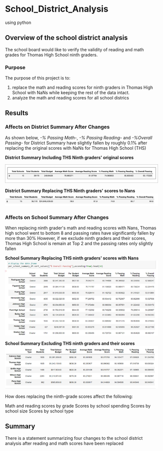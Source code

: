 # School_District_Analysis
using python

## Overview of the school district analysis
The school board would like to verify the validity of reading and math grades for Thomas High School ninth graders.
### Purpose
The purpose of this project is to:
  1. replace the math and reading scores for ninth graders in Thomas High School with NaNs while keeping the rest of the data intact.
  2. analyze the math and reading scores for all school districs


## Results
### Affects on District Summary After Changes

As shown below, *-% Passing Math*-, *-% Passing Reading*- and *-%Overall Passing*- for District Summary have slightly fallen by roughly 0.1% after replacing the original scores with NaNs for Thomas High School (THS)

**District Summary Including THS Ninth graders' original scores**

![](Resources/district_summary_before.png)

**District Summary Replacing THS Ninth graders' scores to Nans**
![](Resources/district_summary_after.png)

### Affects on School Summary After Changes

When replacing ninth grader's math and reading scores with Nans, Thomas high school went to bottom 8 and passing rates have significantly fallen by more than 30%
However, if we exclude ninth graders and their scores, Thomas High School is remain at Top 2 and the passing rates only slightly fallen

**School Summary Replacing THS ninth graders' scores with Nans**
![](Resources/school_summary_Before_2.png)

**School Summary Excluding THS ninth graders and their scores**
![](Resources/school_summary_after.png)

How does replacing the ninth-grade scores affect the following:

Math and reading scores by grade
Scores by school spending
Scores by school size
Scores by school type

## Summary 
There is a statement summarizing four changes to the school district analysis after reading and math scores have been replaced
